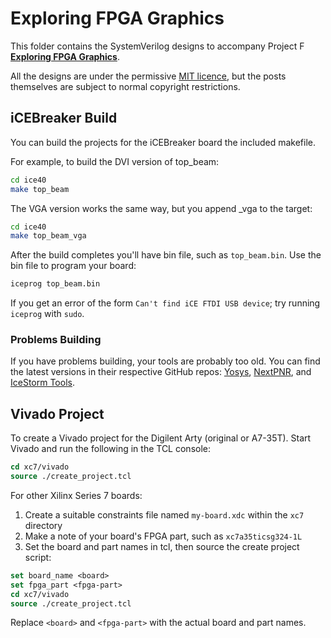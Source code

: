 # Exploring FPGA Graphics

This folder contains the SystemVerilog designs to accompany Project F **[Exploring FPGA Graphics](https://projectf.io/posts/fpga-graphics/)**.

All the designs are under the permissive [MIT licence](../LICENSE), but the posts themselves are subject to normal copyright restrictions.

## iCEBreaker Build

You can build the projects for the iCEBreaker board the included makefile.

For example, to build the DVI version of top_beam:

```bash
cd ice40
make top_beam
```

The VGA version works the same way, but you append _vga to the target:

```bash
cd ice40
make top_beam_vga
```

After the build completes you'll have bin file, such as `top_beam.bin`. Use the bin file to program your board:

```bash
iceprog top_beam.bin
```

If you get an error of the form `Can't find iCE FTDI USB device`; try running `iceprog` with `sudo`.

### Problems Building

If you have problems building, your tools are probably too old. You can find the latest versions in their respective GitHub repos: [Yosys](https://github.com/YosysHQ/yosys), [NextPNR](https://github.com/YosysHQ/nextpnr), and [IceStorm Tools](https://github.com/cliffordwolf/icestorm.git).

## Vivado Project

To create a Vivado project for the Digilent Arty (original or A7-35T). Start Vivado and run the following in the TCL console:

```tcl
cd xc7/vivado
source ./create_project.tcl
```

For other Xilinx Series 7 boards:

1. Create a suitable constraints file named `my-board.xdc` within the `xc7` directory
2. Make a note of your board's FPGA part, such as `xc7a35ticsg324-1L`
3. Set the board and part names in tcl, then source the create project script:

```tcl
set board_name <board>
set fpga_part <fpga-part>
cd xc7/vivado
source ./create_project.tcl
```

Replace `<board>` and `<fpga-part>` with the actual board and part names.
